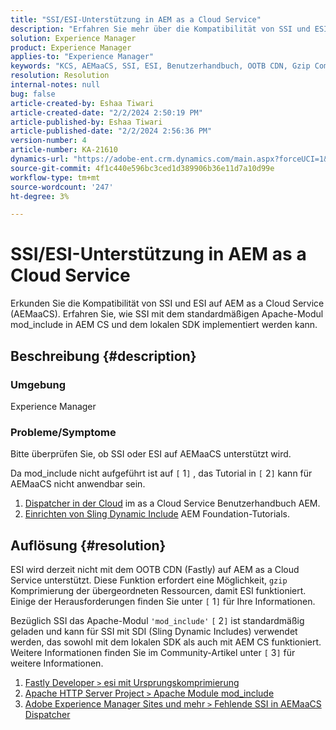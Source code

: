 ```yaml
---
title: "SSI/ESI-Unterstützung in AEM as a Cloud Service"
description: "Erfahren Sie mehr über die Kompatibilität von SSI und ESI auf AEM as a Cloud Service ( AEMaaCS)."
solution: Experience Manager
product: Experience Manager
applies-to: "Experience Manager"
keywords: "KCS, AEMaaCS, SSI, ESI, Benutzerhandbuch, OOTB CDN, Gzip Compression, AEM foundation, SDI, SDK"
resolution: Resolution
internal-notes: null
bug: false
article-created-by: Eshaa Tiwari
article-created-date: "2/2/2024 2:50:19 PM"
article-published-by: Eshaa Tiwari
article-published-date: "2/2/2024 2:56:36 PM"
version-number: 4
article-number: KA-21610
dynamics-url: "https://adobe-ent.crm.dynamics.com/main.aspx?forceUCI=1&pagetype=entityrecord&etn=knowledgearticle&id=b9a17660-dac1-ee11-9079-6045bd006268"
source-git-commit: 4f1c440e596bc3ced1d389906b36e11d7a10d99e
workflow-type: tm+mt
source-wordcount: '247'
ht-degree: 3%

---
```


# SSI/ESI-Unterstützung in AEM as a Cloud Service


Erkunden Sie die Kompatibilität von SSI und ESI auf AEM as a Cloud Service (AEMaaCS). Erfahren Sie, wie SSI mit dem standardmäßigen Apache-Modul mod_include in AEM CS und dem lokalen SDK implementiert werden kann.

## Beschreibung {#description}


### <b>Umgebung</b>

Experience Manager



### <b>Probleme/Symptome</b>

Bitte überprüfen Sie, ob SSI oder ESI auf AEMaaCS unterstützt wird.

Da mod_include nicht aufgeführt ist auf `[` 1`]` , das Tutorial in `[` 2`]`  kann für AEMaaCS nicht anwendbar sein.

1. [Dispatcher in der Cloud](https://experienceleague.adobe.com/docs/experience-manager-cloud-service/content/implementing/content-delivery/disp-overview.html?lang=de) im as a Cloud Service Benutzerhandbuch AEM.
2. [Einrichten von Sling Dynamic Include](https://experienceleague.adobe.com/docs/experience-manager-learn/foundation/development/set-up-sling-dynamic-include.html?lang=de) AEM Foundation-Tutorials.





## Auflösung {#resolution}


ESI wird derzeit nicht mit dem OOTB CDN (Fastly) auf AEM as a Cloud Service unterstützt. Diese Funktion erfordert eine Möglichkeit, `gzip` Komprimierung der übergeordneten Ressourcen, damit ESI funktioniert. Einige der Herausforderungen finden Sie unter `[` 1`]`  für Ihre Informationen.

Bezüglich SSI das Apache-Modul `'mod_include'` `[` 2`]`  ist standardmäßig geladen und kann für SSI mit SDI (Sling Dynamic Includes) verwendet werden, das sowohl mit dem lokalen SDK als auch mit AEM CS funktioniert. Weitere Informationen finden Sie im Community-Artikel unter `[` 3`]`  für weitere Informationen.

1. [Fastly Developer `>`  esi mit Ursprungskomprimierung](https://developer.fastly.com/reference/vcl/statements/esi/#esi-with-origin-compression)
2. [Apache HTTP Server Project `>`  Apache Module mod_include](https://httpd.apache.org/docs/2.4/mod/mod_include.html)
3. [Adobe Experience Manager Sites und mehr `>`  Fehlende SSI in AEMaaCS Dispatcher](https://experienceleaguecommunities.adobe.com/t5/adobe-experience-manager/lack-of-ssi-in-aemaacs-dispatcher/td-p/392044)

